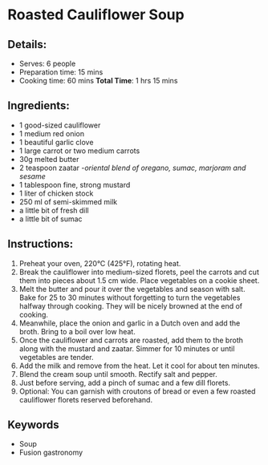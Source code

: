 # Roasted Cauliflower Soup

## Details:
* Serves: 6 people
* Preparation time: 15 mins
* Cooking time: 60 mins
**Total Time**: 1 hrs 15 mins

## Ingredients:
* 1 good-sized cauliflower
* 1 medium red onion
* 1 beautiful garlic clove
* 1 large carrot or two medium carrots
* 30g melted butter
* 2 teaspoon zaatar -*oriental blend of oregano, sumac, marjoram and sesame*
* 1 tablespoon fine, strong mustard
* 1 liter of chicken stock
* 250 ml of semi-skimmed milk
* a little bit of fresh dill
* a little bit of sumac

## Instructions:
1. Preheat your oven, 220°C (425°F), rotating heat.
1. Break the cauliflower into medium-sized florets, peel the carrots and cut them into pieces about 1.5 cm wide. Place vegetables on a cookie sheet.
1. Melt the butter and pour it over the vegetables and season with salt. Bake for 25 to 30 minutes without forgetting to turn the vegetables halfway through cooking. They will be nicely browned at the end of cooking.
1. Meanwhile, place the onion and garlic in a Dutch oven and add the broth. Bring to a boil over low heat.
1. Once the cauliflower and carrots are roasted, add them to the broth along with the mustard and zaatar. Simmer for 10 minutes or until vegetables are tender.
1. Add the milk and remove from the heat. Let it cool for about ten minutes.
1. Blend the cream soup until smooth. Rectify salt and pepper.
1. Just before serving, add a pinch of sumac and a few dill florets.
1. Optional: You can garnish with croutons of bread or even a few roasted cauliflower florets reserved beforehand.

## Keywords
* Soup
* Fusion gastronomy